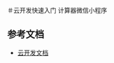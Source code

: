 ＃云开发快速入门
计算器微信小程序

## 参考文档

- [云开发文档](https://developers.weixin.qq.com/miniprogram/dev/wxcloud/basis/getting-started.html)

